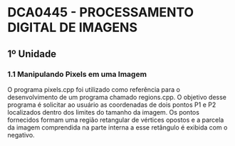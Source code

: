 # DCA0445 - PROCESSAMENTO DIGITAL DE IMAGENS
## 1º Unidade
### 1.1 Manipulando Pixels em uma Imagem

O programa pixels.cpp foi utilizado como referência para o desenvolvimento de um programa chamado regions.cpp. O objetivo desse programa é solicitar ao usuário as coordenadas de dois pontos P1 e P2 localizados dentro dos limites do tamanho da imagem. Os pontos fornecidos formam uma região retangular de vértices opostos e a parcela da imagem comprendida na parte interna a esse retângulo é exibida com o negativo. 
